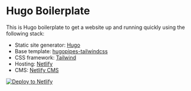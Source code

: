 # Hugo Boilerplate

This is Hugo boilerplate to get a website up and running quickly using the following stack:

- Static site generator: [Hugo](https://gohugo.io)
- Base template: [hugopipes-tailwindcss](https://github.com/budparr/hugopipes-tailwindcss)
- CSS framework: [Tailwind](https://tailwindcss.com)
- Hosting: [Netlify](https://www.netlify.com)
- CMS: [Netlify CMS](https://www.netlifycms.org)

[![Deploy to Netlify](https://www.netlify.com/img/deploy/button.svg)](https://app.netlify.com/start/deploy?repository=https://github.com/lukebennett88/hugo-boilerplate)
